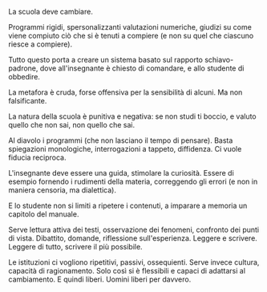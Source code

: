 La scuola deve cambiare.

Programmi rigidi, spersonalizzanti valutazioni numeriche, giudizi su come viene compiuto ciò che si è tenuti a compiere (e non su quel che ciascuno riesce a compiere).

Tutto questo porta a creare un sistema basato sul rapporto schiavo-padrone, dove all'insegnante è chiesto di comandare, e allo studente di obbedire.

La metafora è cruda, forse offensiva per la sensibilità di alcuni. Ma non falsificante.

La natura della scuola è punitiva e negativa: se non studi ti boccio, e valuto quello che non sai, non quello che sai.

Al diavolo i programmi (che non lasciano il tempo di pensare). Basta spiegazioni monologiche, interrogazioni a tappeto, diffidenza. Ci vuole fiducia reciproca.

L'insegnante deve essere una guida, stimolare la curiosità. Essere di esempio fornendo i rudimenti della materia, correggendo gli errori (e non in maniera censoria, ma dialettica).

E lo studente non si limiti a ripetere i contenuti, a imparare a memoria un capitolo del manuale.

Serve lettura attiva dei testi, osservazione dei fenomeni, confronto dei punti di vista. Dibattito, domande, riflessione sull'esperienza. Leggere e scrivere. Leggere di tutto, scrivere il più possibile.

Le istituzioni ci vogliono ripetitivi, passivi, ossequienti. Serve invece cultura, capacità di ragionamento. Solo così si è flessibili e capaci di adattarsi al cambiamento. E quindi liberi. Uomini liberi per davvero.